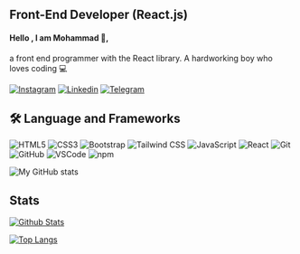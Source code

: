 
## Front-End Developer (React.js)
#### Hello , I am Mohammad 👋,
 a front end programmer with the React library. A hardworking boy who loves coding 💻
  
[![Instagram](https://img.shields.io/badge/Instagram-E4405F?style=for-the-badge&logo=instagram&logoColor=white)](https://www.instagram.com/ashrafi.dev/)
[![Linkedin](https://img.shields.io/badge/connect_me_LinkedIn-0077B5?style=for-the-badge&logo=linkedin&logoColor=white)](https://www.linkedin.com/in/mohammad-ashrafi-b736032b4/)
[![Telegram](https://img.shields.io/badge/connect_me_Telegram-2CA5E0?style=for-the-badge&logo=telegram&logoColor=white)](https://t.me/vitto_dev7)

## 🛠 Language and Frameworks

![HTML5](https://img.shields.io/badge/HTML5-E34F26?style=for-the-badge&logo=html5&logoColor=white)
![CSS3](https://img.shields.io/badge/CSS3-1572B6?style=for-the-badge&logo=css3&logoColor=white)
![Bootstrap](https://img.shields.io/badge/Bootstrap-563D7C?style=for-the-badge&logo=bootstrap&logoColor=white)
![Tailwind CSS](https://img.shields.io/badge/Tailwind_CSS-38B2AC?style=for-the-badge&logo=tailwind-css&logoColor=white)
![JavaScript](https://img.shields.io/badge/JavaScript-323330?style=for-the-badge&logo=javascript&logoColor=F7DF1E)
![React](https://img.shields.io/badge/React-20232A?style=for-the-badge&logo=react&logoColor=61DAFB)
![Git](https://img.shields.io/badge/GIT-E44C30?style=for-the-badge&logo=git&logoColor=white)
![GitHub](https://img.shields.io/badge/GitHub-100000?style=for-the-badge&logo=github&logoColor=white)
![VSCode](https://img.shields.io/badge/VSCode-0078D4?style=for-the-badge&logo=visual%20studio%20code&logoColor=white)
![npm](https://img.shields.io/badge/npm-CB3837?style=for-the-badge&logo=npm&logoColor=white)

![My GitHub stats](https://github-readme-stats.vercel.app/api?username=ashrafi-frontDeveloper&show_icons=true&theme=tokyonight)


## Stats 
[![Github Stats](https://github-readme-stats.vercel.app/api?username=ashrafi-frontDeveloper&show_icons=true&theme=tokyonight)](https://github.com/ashrafi-frontDeveloper)

[![Top Langs](https://github-readme-stats.vercel.app/api/top-langs/?username=ashrafi-frontDeveloper&langs_count=6&theme=tokyonight)](https://github.com/ashrafi-frontDeveloper)
